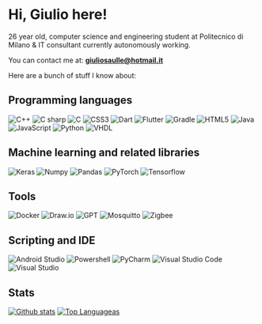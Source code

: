 # Hi, Giulio here!

26 year old, computer science and engineering student at Politecnico di Milano & IT consultant currently autonomously working.

You can contact me at: **giuliosaulle@hotmail.it**

Here are a bunch of stuff I know about:

## Programming languages
![C++](https://img.shields.io/badge/C++-00599C?&style=for-the-badge&logo=cplusplus&logoColor=FFFFFF)
![C sharp](https://img.shields.io/badge/C%23-239120?style=for-the-badge&logo=c-sharp&logoColor=white)
![C](https://img.shields.io/badge/C-A8B9CC?&style=for-the-badge&logo=c&logoColor=FFFFFF)
![CSS3](https://img.shields.io/badge/CSS3-1572B6?&style=for-the-badge&logo=css3&logoColor=FFFFFF)
![Dart](https://img.shields.io/badge/dart-%230175C2.svg?style=for-the-badge&logo=dart&logoColor=white)
![Flutter](https://img.shields.io/badge/Flutter-02569B?style=for-the-badge&logo=flutter&logoColor=white)
![Gradle](https://img.shields.io/badge/Gradle-02303A.svg?style=for-the-badge&logo=Gradle&logoColor=white)
![HTML5](https://img.shields.io/badge/HTML5-E34F26?&style=for-the-badge&logo=html5&logoColor=FFFFFF)
![Java](https://img.shields.io/badge/java-%23ED8B00.svg?style=for-the-badge&logo=openjdk&logoColor=white)
![JavaScript](https://img.shields.io/badge/javascript-%23323330.svg?style=for-the-badge&logo=javascript&logoColor=%23F7DF1E)
![Python](https://img.shields.io/badge/python-3776AB?&style=for-the-badge&logo=python&logoColor=FFD849)
![VHDL](https://img.shields.io/badge/vhdl-FFFFFF?&style=for-the-badge&logo=VHDL&logoColor=FFD849)



## Machine learning and related libraries
![Keras](https://img.shields.io/badge/Keras-%23D00000.svg?style=for-the-badge&logo=Keras&logoColor=white)
![Numpy](https://img.shields.io/badge/numpy-013243?&style=for-the-badge&logo=numpy&logoColor=FFFFFF)
![Pandas](https://img.shields.io/badge/pandas-%23150458.svg?style=for-the-badge&logo=pandas&logoColor=white)
![PyTorch](https://img.shields.io/badge/PyTorch-%23EE4C2C.svg?style=for-the-badge&logo=PyTorch&logoColor=white)
![Tensorflow](https://img.shields.io/badge/tensorflow-FF6F00?&style=for-the-badge&logo=tensorflow&logoColor=FFFFFF)

## Tools
![Docker](https://img.shields.io/badge/Docker-ffffff?&style=for-the-badge&logo=docker&logoColor=1d63ed)
![Draw.io](https://img.shields.io/badge/Draw.io-ffffff?&style=for-the-badge&logo=diagramsdotnet&logoColor=f09728)
![GPT](https://img.shields.io/badge/GPT-ffffff?&style=for-the-badge&logo=openai&logoColor=000000)
![Mosquitto](https://img.shields.io/badge/mosquitto-%233C5280.svg?style=for-the-badge&logo=eclipsemosquitto&logoColor=white)
![Zigbee](https://img.shields.io/badge/zigbee-%23EB0443.svg?style=for-the-badge&logo=zigbee&logoColor=white)


## Scripting and IDE
![Android Studio](https://img.shields.io/badge/Android%20Studio-black?&style=for-the-badge&logo=android)
![Powershell](https://img.shields.io/badge/Powershell-blue?style=for-the-badge)
![PyCharm](https://img.shields.io/badge/pycharm-20D088?&style=for-the-badge&logo=pycharm&logoColor=000000)
![Visual Studio Code](https://img.shields.io/badge/VS%20Code-1C89D2?style=for-the-badge)
![Visual Studio](https://img.shields.io/badge/Visual%20Studio-AB7DE0?style=for-the-badge)

## Stats
[![Github stats](https://github-readme-stats.vercel.app/api?username=GiulioSaulle&count_private=true&show_icons=true&theme=vue)](https://github.com/anuraghazra/github-readme-stats)
[![Top Languageas](https://github-readme-stats.vercel.app/api/top-langs/?username=GiulioSaulle&layout=compact&hide=html,alloy&langs_count=7&theme=vue)](https://github.com/anuraghazra/github-readme-stats)
